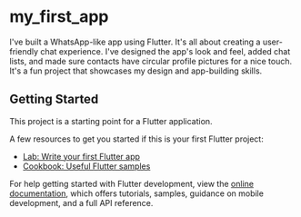 # my_first_app

I've built a WhatsApp-like app using Flutter. It's all about creating a user-friendly chat experience. I've designed the app's look and feel, added chat lists, and made sure contacts have circular profile pictures for a nice touch. It's a fun project that showcases my design and app-building skills.

## Getting Started

This project is a starting point for a Flutter application.

A few resources to get you started if this is your first Flutter project:

- [Lab: Write your first Flutter app](https://docs.flutter.dev/get-started/codelab)
- [Cookbook: Useful Flutter samples](https://docs.flutter.dev/cookbook)

For help getting started with Flutter development, view the
[online documentation](https://docs.flutter.dev/), which offers tutorials,
samples, guidance on mobile development, and a full API reference.
